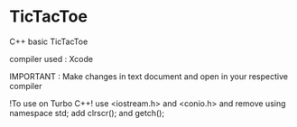 # TicTacToe
C++ basic TicTacToe

compiler used : Xcode

IMPORTANT : Make changes in text document and open in your respective compiler

!To use on Turbo C++! 
use <iostream.h> and <conio.h>
and remove using namespace std; 
add clrscr(); and getch();
